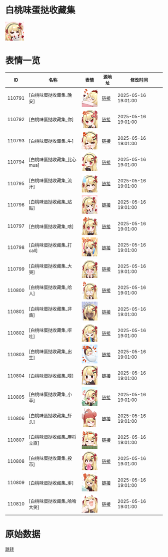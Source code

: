 # 白桃味蛋挞收藏集

<img src="./cover.png" height="60" alt="cover" />

# 表情一览

|ID|名称|表情|源地址|修改时间|
|----|----|----|----|----|
|110791|[白桃味蛋挞收藏集_晚安]|<img src="./pic/110791_%5B白桃味蛋挞收藏集_晚安%5D.png" height="60" alt="晚安"/>|[链接](https://i0.hdslb.com/bfs/garb/872a66a4b871c564f305cb2bd761acc1b7671762.png)|2025-05-16 19:01:00|
|110792|[白桃味蛋挞收藏集_你]|<img src="./pic/110792_%5B白桃味蛋挞收藏集_你%5D.png" height="60" alt="你"/>|[链接](https://i0.hdslb.com/bfs/garb/a09379bdcb9040cc763f28d9721160ccdc13cc4c.png)|2025-05-16 19:01:00|
|110793|[白桃味蛋挞收藏集_牛]|<img src="./pic/110793_%5B白桃味蛋挞收藏集_牛%5D.png" height="60" alt="牛"/>|[链接](https://i0.hdslb.com/bfs/garb/dfbd1c8e2f5e45ed49931f51c44d3c30ed81ffe4.png)|2025-05-16 19:01:00|
|110794|[白桃味蛋挞收藏集_比心mua]|<img src="./pic/110794_%5B白桃味蛋挞收藏集_比心mua%5D.png" height="60" alt="比心mua"/>|[链接](https://i0.hdslb.com/bfs/garb/c53ea3f30a193d49ea6e27361618cc2087ccb3ae.png)|2025-05-16 19:01:00|
|110795|[白桃味蛋挞收藏集_流汗]|<img src="./pic/110795_%5B白桃味蛋挞收藏集_流汗%5D.png" height="60" alt="流汗"/>|[链接](https://i0.hdslb.com/bfs/garb/f331337b1e9ba4ca3daa6bbcb116c1aa5e1a8bb8.png)|2025-05-16 19:01:00|
|110796|[白桃味蛋挞收藏集_贴贴]|<img src="./pic/110796_%5B白桃味蛋挞收藏集_贴贴%5D.png" height="60" alt="贴贴"/>|[链接](https://i0.hdslb.com/bfs/garb/65588660fac3fcaf16cf285d4288ffceb8775beb.png)|2025-05-16 19:01:00|
|110797|[白桃味蛋挞收藏集_啥]|<img src="./pic/110797_%5B白桃味蛋挞收藏集_啥%5D.png" height="60" alt="啥"/>|[链接](https://i0.hdslb.com/bfs/garb/a14156641e80cbfd02fb70493d15f27769334345.png)|2025-05-16 19:01:00|
|110798|[白桃味蛋挞收藏集_打call]|<img src="./pic/110798_%5B白桃味蛋挞收藏集_打call%5D.png" height="60" alt="打call"/>|[链接](https://i0.hdslb.com/bfs/garb/bb331fedfa10c764680c169568b435814fdb5484.png)|2025-05-16 19:01:00|
|110799|[白桃味蛋挞收藏集_大哭]|<img src="./pic/110799_%5B白桃味蛋挞收藏集_大哭%5D.png" height="60" alt="大哭"/>|[链接](https://i0.hdslb.com/bfs/garb/d97210c7206e5795fa213c0e04b6a161f73b4468.png)|2025-05-16 19:01:00|
|110800|[白桃味蛋挞收藏集_哈人]|<img src="./pic/110800_%5B白桃味蛋挞收藏集_哈人%5D.png" height="60" alt="哈人"/>|[链接](https://i0.hdslb.com/bfs/garb/96f31b27897d8a1a4addd7fa9b35030bc2ffdfc6.png)|2025-05-16 19:01:00|
|110801|[白桃味蛋挞收藏集_非酋]|<img src="./pic/110801_%5B白桃味蛋挞收藏集_非酋%5D.png" height="60" alt="非酋"/>|[链接](https://i0.hdslb.com/bfs/garb/e9b45ffc6caec41b7413a2060e2bc2ddb350c2df.png)|2025-05-16 19:01:00|
|110802|[白桃味蛋挞收藏集_呕吐]|<img src="./pic/110802_%5B白桃味蛋挞收藏集_呕吐%5D.png" height="60" alt="呕吐"/>|[链接](https://i0.hdslb.com/bfs/garb/8441cbf42994c5f1b70ef500a7f6880b1983d61b.png)|2025-05-16 19:01:00|
|110803|[白桃味蛋挞收藏集_出生]|<img src="./pic/110803_%5B白桃味蛋挞收藏集_出生%5D.png" height="60" alt="出生"/>|[链接](https://i0.hdslb.com/bfs/garb/bca32bba3636aa89f024bbe88eb157641791dc22.png)|2025-05-16 19:01:00|
|110804|[白桃味蛋挞收藏集_噗]|<img src="./pic/110804_%5B白桃味蛋挞收藏集_噗%5D.png" height="60" alt="噗"/>|[链接](https://i0.hdslb.com/bfs/garb/cde269043e82ea01084331f3672fcb7acee287be.png)|2025-05-16 19:01:00|
|110805|[白桃味蛋挞收藏集_小草]|<img src="./pic/110805_%5B白桃味蛋挞收藏集_小草%5D.png" height="60" alt="小草"/>|[链接](https://i0.hdslb.com/bfs/garb/a0b821ea19b546cb91a71760c0ad7fa13ef30ca2.png)|2025-05-16 19:01:00|
|110806|[白桃味蛋挞收藏集_虾头]|<img src="./pic/110806_%5B白桃味蛋挞收藏集_虾头%5D.png" height="60" alt="虾头"/>|[链接](https://i0.hdslb.com/bfs/garb/e262f83c6e33472aeba81a8f28cd3c41547cfeeb.png)|2025-05-16 19:01:00|
|110807|[白桃味蛋挞收藏集_麻将立直]|<img src="./pic/110807_%5B白桃味蛋挞收藏集_麻将立直%5D.png" height="60" alt="麻将立直"/>|[链接](https://i0.hdslb.com/bfs/garb/c5701b85047c0bc2f6de19b24b26c20fd5db7f34.png)|2025-05-16 19:01:00|
|110808|[白桃味蛋挞收藏集_投币]|<img src="./pic/110808_%5B白桃味蛋挞收藏集_投币%5D.png" height="60" alt="投币"/>|[链接](https://i0.hdslb.com/bfs/garb/c6de66e52e8e2a74fbc43f2c547754ffd6c2bbe8.png)|2025-05-16 19:01:00|
|110809|[白桃味蛋挞收藏集_爹]|<img src="./pic/110809_%5B白桃味蛋挞收藏集_爹%5D.png" height="60" alt="爹"/>|[链接](https://i0.hdslb.com/bfs/garb/3ab4a3b00a9dcf81500b038504685d23a9d784b3.png)|2025-05-16 19:01:00|
|110810|[白桃味蛋挞收藏集_哈哈大笑]|<img src="./pic/110810_%5B白桃味蛋挞收藏集_哈哈大笑%5D.png" height="60" alt="哈哈大笑"/>|[链接](https://i0.hdslb.com/bfs/garb/36d58eba25bf8eda98c4eadaee67eb8ec15b08e5.png)|2025-05-16 19:01:00|

# 原始数据

[跳转](./raw.json)

